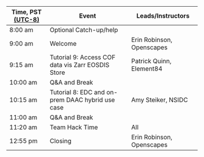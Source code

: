 | Time, PST [(UTC-8)](https://www.timeanddate.com/time/zones/pst) | Event | Leads/Instructors |
|------|-------|-------------------|
| 8:00 am | Optional Catch-up/help |  |
| 9:00 am | Welcome | Erin Robinson, Openscapes |
| 9:15 am | Tutorial 9: Access COF data vis Zarr EOSDIS Store | Patrick Quinn, Element84 |
| 10:00 am | Q&A and Break | |
| 10:15 am | Tutorial 8: EDC and on-prem DAAC hybrid use case | Amy Steiker, NSIDC |
| 11:00 am | Q&A and Break | |
| 11:20 am | Team Hack Time | All |
| 12:55 pm | Closing | Erin Robinson, Openscapes |
